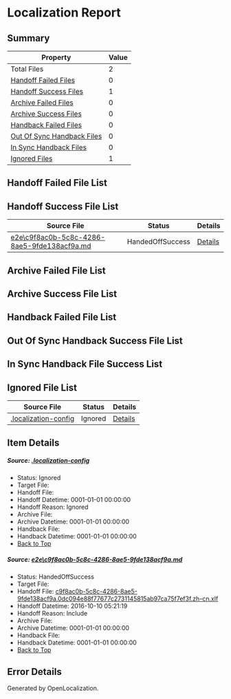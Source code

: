 # <a name='report-top'></a> Localization Report

## Summary
 Property | Value 
 -------- | ----- 
 Total Files | 2
[ Handoff Failed Files ](#handoff-failed-list)| 0
[ Handoff Success Files ](#handoff-success-list)| 1
[ Archive Failed Files ](#archive-failed-list)| 0
[ Archive Success Files ](#archive-success-list)| 0
[ Handback Failed Files ](#handback-failed-list)| 0
[ Out Of Sync Handback Files ](#outofsync-handback-success-list)| 0
[ In Sync Handback Files ](#insync-handback-success-list)| 0
[ Ignored Files ](#ignored-list)| 1

## <a name='handoff-failed-list'></a> Handoff Failed File List

## <a name='handoff-success-list'></a> Handoff Success File List
 Source File | Status | Details 
 ----------- | ------ | ------- 
 [e2e\c9f8ac0b-5c8c-4286-8ae5-9fde138acf9a.md](https://github.com/OpenLocalizationTestOrg/ol-test0/blob/c3a8d2f297fe2d6bcd93d3a6aea638ec49c2b590/e2e/c9f8ac0b-5c8c-4286-8ae5-9fde138acf9a.md) | HandedOffSuccess | [Details](#1b0f7c6764434b1e76fc55e7cdc34695e34392cb1)

## <a name='archive-failed-list'></a> Archive Failed File List

## <a name='archive-success-list'></a> Archive Success File List

## <a name='handback-failed-list'></a> Handback Failed File List

## <a name='outofsync-handback-success-list'></a> Out Of Sync Handback Success File List

## <a name='insync-handback-success-list'></a> In Sync Handback File Success List

## <a name='ignored-list'></a> Ignored File List
 Source File | Status | Details 
 ----------- | ------ | ------- 
 [.localization-config](https://github.com/OpenLocalizationTestOrg/ol-test0/blob/c3a8d2f297fe2d6bcd93d3a6aea638ec49c2b590/.localization-config) | Ignored | [Details](#c268a05ecaa7ec85942ed632c29928ee5bd6da8d0)

## Item Details
##### <a name='c268a05ecaa7ec85942ed632c29928ee5bd6da8d0'></a> Source: [.localization-config](https://github.com/OpenLocalizationTestOrg/ol-test0/blob/c3a8d2f297fe2d6bcd93d3a6aea638ec49c2b590/.localization-config)
* Status: Ignored
* Target File: 
* Handoff File: 
* Handoff Datetime: 0001-01-01 00:00:00
* Handoff Reason: Ignored
* Archive File: 
* Archive Datetime: 0001-01-01 00:00:00
* Handback File: 
* Handback Datetime: 0001-01-01 00:00:00
* [Back to Top](#report-top)

##### <a name='1b0f7c6764434b1e76fc55e7cdc34695e34392cb1'></a> Source: [e2e\c9f8ac0b-5c8c-4286-8ae5-9fde138acf9a.md](https://github.com/OpenLocalizationTestOrg/ol-test0/blob/c3a8d2f297fe2d6bcd93d3a6aea638ec49c2b590/e2e/c9f8ac0b-5c8c-4286-8ae5-9fde138acf9a.md)
* Status: HandedOffSuccess
* Target File: 
* Handoff File: [c9f8ac0b-5c8c-4286-8ae5-9fde138acf9a.0dc094e88f77677c2731145815ab97ca75f7ef3f.zh-cn.xlf](https://github.com/OpenLocalizationTestOrg/ol-test0-handoff/blob/45e9655aa3af27770dcc53607ca769546b84f4be/ol-handoff/OpenLocalizationTestOrg/ol-test0-zhcn/qimu/ht/c9f8ac0b-5c8c-4286-8ae5-9fde138acf9a.0dc094e88f77677c2731145815ab97ca75f7ef3f.zh-cn.xlf)
* Handoff Datetime: 2016-10-10 05:21:19
* Handoff Reason: Include
* Archive File: 
* Archive Datetime: 0001-01-01 00:00:00
* Handback File: 
* Handback Datetime: 0001-01-01 00:00:00
* [Back to Top](#report-top)


## Error Details

Generated by OpenLocalization.
